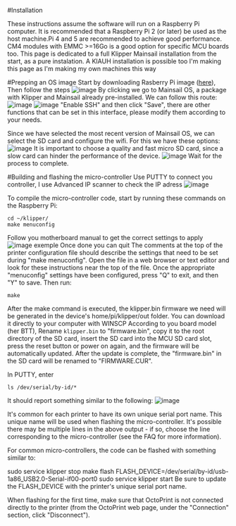 #Installation

These instructions assume the software will run on a Raspberry Pi computer. It is recommended that a Raspberry Pi 2 (or later) be used as the host machine.Pi 4 and 5 are recommended to achieve good performance. CM4 modules with EMMC >=16Go is a good option for specific MCU boards too.
This page is dedicated to a full Klipper Mainsail installation from the start, as a pure instalation. A KIAUH installation is possible too
I'm making this page as I'm making my own machines this way

#Prepping an OS image
Start by downloading Rasberry Pi image ([here](https://www.raspberrypi.com/software/)), Then follow the steps
![image](https://github.com/FlorentBroise/BRS-Printers-Mod/assets/93141411/7a6e2d4e-57f4-476c-90f1-0b1a9b7910b9)
By clicking we go to Mainsail OS, a package with Klipper and Mainsail already pre-installed. We can follow this route:
![image](https://github.com/FlorentBroise/BRS-Printers-Mod/assets/93141411/06661aa5-ad4e-4931-b113-b39af9f4b9c5)
![image](https://github.com/FlorentBroise/BRS-Printers-Mod/assets/93141411/3ac89d11-8cbd-4a7f-8c25-237cd42af760)
"Enable SSH" and then click "Save", there are other functions that can be set in this interface, please modify them according to your needs.

Since we have selected the most recent version of Mainsail OS, we can select the SD card and configure the wifi. For this we have these options:
![image](https://github.com/FlorentBroise/BRS-Printers-Mod/assets/93141411/9a6ae523-e65e-486c-bc6d-84884c027837)
It is important to choose a quality and fast micro SD card, since a slow card can hinder the performance of the device.
![image](https://github.com/FlorentBroise/BRS-Printers-Mod/assets/93141411/d07d61ae-db19-46b0-aeca-d7a5432f7cf9)
Wait for the process to complete.

#Building and flashing the micro-controller
Use PUTTY to connect you controller, I use Advanced IP scanner to check the IP adress
![image](https://github.com/FlorentBroise/BRS-Printers-Mod/assets/93141411/55b3a969-b058-4593-ba08-64090f3b8c07)

To compile the micro-controller code, start by running these commands on the Raspberry Pi:

```
cd ~/klipper/
make menuconfig
```
Follow you motherboard manual to get the correct settings to apply
![image](https://github.com/FlorentBroise/BRS-Printers-Mod/assets/93141411/271b0ba4-99d9-47ca-8e9d-170b106a556b)
exemple
Once done you can quit
The comments at the top of the printer configuration file should describe the settings that need to be set during "make menuconfig". Open the file in a web browser or text editor and look for these instructions near the top of the file. Once the appropriate "menuconfig" settings have been configured, press "Q" to exit, and then "Y" to save. Then run:
```
make
```
After the make command is executed, the klipper.bin firmware we need will be generated in the device's home/pi/klipper/out folder. You can download it directly to your computer with WINSCP
According to you board model (her BTT), Rename `klipper.bin` to "firmware.bin", copy it to the root directory of the SD card, insert the SD card into the MCU SD card slot, press the reset button or power on again, and the firmware will be automatically updated.
After the update is complete, the "firmware.bin" in the SD card will be renamed to "FIRMWARE.CUR".

In PUTTY, enter
```
ls /dev/serial/by-id/*
```
It should report something similar to the following:
![image](https://github.com/FlorentBroise/BRS-Printers-Mod/assets/93141411/15cd600e-9f1f-4950-809c-25a88bab5499)

It's common for each printer to have its own unique serial port name. This unique name will be used when flashing the micro-controller. It's possible there may be multiple lines in the above output - if so, choose the line corresponding to the micro-controller (see the FAQ for more information).

For common micro-controllers, the code can be flashed with something similar to:

sudo service klipper stop
make flash FLASH_DEVICE=/dev/serial/by-id/usb-1a86_USB2.0-Serial-if00-port0
sudo service klipper start
Be sure to update the FLASH_DEVICE with the printer's unique serial port name.

When flashing for the first time, make sure that OctoPrint is not connected directly to the printer (from the OctoPrint web page, under the "Connection" section, click "Disconnect").
